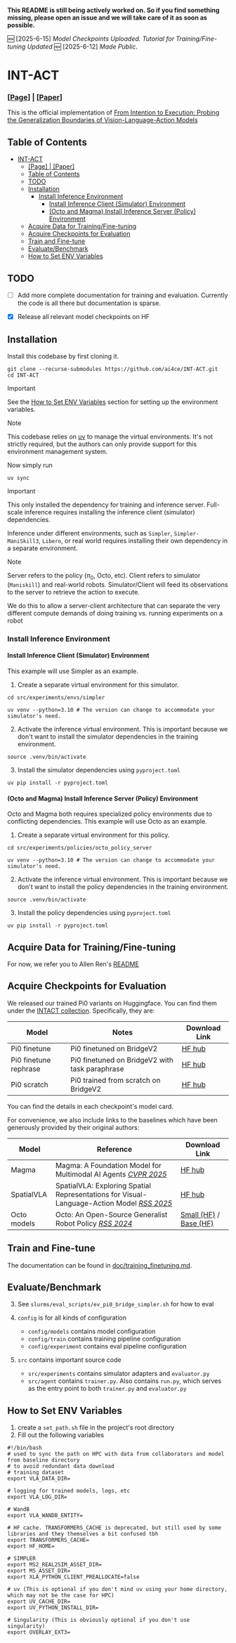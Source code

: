  <b>This README is still being actively worked on. So if you find something missing, please open an issue and we will take care of it as soon as possible.</b>

:new: [2025-6-15] *Model Checkpoints Uploaded. Tutorial for Training/Fine-tuning Updated*
:new: [2025-6-12] *Made Public*.

# INT-ACT
### [[Page](https://ai4ce.github.io/INT-ACT/)] | [[Paper](http://arxiv.org/abs/2506.09930)]
This is the official implementation of [From Intention to Execution: Probing the Generalization Boundaries of Vision-Language-Action Models](https://ai4ce.github.io/INT-ACT/)

## Table of Contents
- [INT-ACT](#int-act)
    - [\[Page\] | \[Paper\]](#page--paper)
  - [Table of Contents](#table-of-contents)
  - [TODO](#todo)
  - [Installation](#installation)
    - [Install Inference Environment](#install-inference-environment)
      - [Install Inference Client (Simulator) Environment](#install-inference-client-simulator-environment)
      - [(Octo and Magma) Install Inference Server (Policy) Environment](#octo-and-magma-install-inference-server-policy-environment)
  - [Acquire Data for Training/Fine-tuning](#acquire-data-for-trainingfine-tuning)
  - [Acquire Checkpoints for Evaluation](#acquire-checkpoints-for-evaluation)
  - [Train and Fine-tune](#train-and-fine-tune)
  - [Evaluate/Benchmark](#evaluatebenchmark)
  - [How to Set ENV Variables](#how-to-set-env-variables)

## TODO
- [ ] Add more complete documentation for training and evaluation. Currently the code is all there but documentation is sparse.

- [x] Release all relevant model checkpoints on HF

## Installation
Install this codebase by first cloning it.
```
git clone --recurse-submodules https://github.com/ai4ce/INT-ACT.git
cd INT-ACT
```
> [!IMPORTANT]
> See the [How to Set ENV Variables](#how-to-set-env-variables) section for setting up the environment variables.

> [!NOTE]
> This codebase relies on [uv](https://docs.astral.sh/uv/) to manage the virtual environments. It's not strictly required, but the authors can only provide support for this environment management system.

Now simply run 
```
uv sync
```

> [!IMPORTANT]
> This only installed the dependency for training and inference server. Full-scale inference requires installing the inference client (simulator) dependencies.

Inference under different environments, such as `Simpler`, `Simpler-ManiSkill3`, `Libero`, or real world requires installing their own dependency in a separate environment. 

> [!NOTE]
> Server refers to the policy ($\pi_0$, Octo, etc). Client refers to simulator (`Maniskill`) and real-world robots. Simulator/Client will feed its observations to the server to retrieve the action to execute.

We do this to allow a server-client architecture that can separate the very different compute demands of doing training vs. running experiments on a robot


### Install Inference Environment 
#### Install Inference Client (Simulator) Environment
This example will use Simpler as an example.

1. Create a separate virtual environment for this simulator.
```
cd src/experiments/envs/simpler
```
```
uv venv --python=3.10 # The version can change to accommodate your simulator's need.
```
2. Activate the inference virtual environment. This is important because we don't want to install the simulator dependencies in the training environment.
```
source .venv/bin/activate
```
3. Install the simulator dependencies using `pyproject.toml`
```
uv pip install -r pyproject.toml
```
#### (Octo and Magma) Install Inference Server (Policy) Environment
Octo and Magma both requires specialized policy environments due to conflicting dependencies.
This example will use Octo as an example.
1. Create a separate virtual environment for this policy.
```
cd src/experiments/policies/octo_policy_server
```
```
uv venv --python=3.10 # The version can change to accommodate your simulator's need.
```
2. Activate the inference virtual environment. This is important because we don't want to install the policy dependencies in the training environment.
```
source .venv/bin/activate
```
3. Install the policy dependencies using `pyproject.toml`
```
uv pip install -r pyproject.toml
```

## Acquire Data for Training/Fine-tuning
For now, we refer you to Allen Ren's [README](https://github.com/allenzren/open-pi-zero)

## Acquire Checkpoints for Evaluation
We released our trained Pi0 variants on Huggingface. You can find them under the [INTACT collection](https://huggingface.co/collections/ai4ce/intact-probing-suite-684e5601e9ed640fdd9b994b). Specifically, they are:

| Model | Notes | Download Link |
| ------ | ------ | ------ |
| Pi0 finetune | Pi0 finetuned on BridgeV2 | [HF hub](https://huggingface.co/juexzz/INTACT-pi0-finetune-bridge)|
| Pi0 finetune rephrase | Pi0 finetuned on BridgeV2 with task paraphrase | [HF hub](https://huggingface.co/juexzz/INTACT-pi0-finetune-rephrase-bridge)|
| Pi0 scratch | Pi0 trained from scratch on BridgeV2 | [HF hub](https://huggingface.co/juexzz/INTACT-pi0-scratch-bridge)|

You can find the details in each checkpoint's model card.

For convenience, we also include links to the baselines which have been generously provided by their original authors:

| Model | Reference | Download Link |
| ------ | ------ | ------ |
| Magma | Magma: A Foundation Model for Multimodal AI Agents [*CVPR 2025*](https://microsoft.github.io/Magma/) | [HF hub](https://huggingface.co/microsoft/Magma-8B) |
| SpatialVLA | SpatialVLA: Exploring Spatial Representations for Visual-Language-Action Model [*RSS 2025*](https://spatialvla.github.io) | [HF hub](https://huggingface.co/IPEC-COMMUNITY/spatialvla-4b-224-sft-bridge)
| Octo models | Octo: An Open-Source Generalist Robot Policy [*RSS 2024*](https://octo-models.github.io) | [Small (HF)](https://huggingface.co/rail-berkeley/octo-small) / [Base (HF)](https://huggingface.co/rail-berkeley/octo-base)


## Train and Fine-tune
The documentation can be found in [doc/training_finetuning.md](doc/training_finetuning.md).


## Evaluate/Benchmark
3. See `slurms/eval_scripts/ev_pi0_bridge_simpler.sh` for how to eval

4. `config` is for all kinds of configuration
    - `config/models` contains model configuration
    - `config/train` contains training pipeline configuration
    - `config/experiment` contains eval pipeline configuration

5. `src` contains important source code
    - `src/experiments` contains simulator adapters and `evaluator.py`
    - `src/agent` contains `trainer.py`. Also contains `run.py`, which serves as the entry point to both `trainer.py` and `evaluator.py`

## How to Set ENV Variables
1. create a `set_path.sh` file in the project's root directory
2. Fill out the following variables
```
#!/bin/bash
# used to sync the path on HPC with data from collaborators and model from baseline directory
# to avoid redundant data download
# training dataset
export VLA_DATA_DIR=

# logging for trained models, logs, etc
export VLA_LOG_DIR=

# WandB
export VLA_WANDB_ENTITY=

# HF cache. TRANSFORMERS_CACHE is deprecated, but still used by some libraries and they themselves a bit confused tbh
export TRANSFORMERS_CACHE=
export HF_HOME=

# SIMPLER
export MS2_REAL2SIM_ASSET_DIR=
export MS_ASSET_DIR=
export XLA_PYTHON_CLIENT_PREALLOCATE=false

# uv (This is optional if you don't mind uv using your home directory, which may not be the case for HPC)
export UV_CACHE_DIR=
export UV_PYTHON_INSTALL_DIR=

# Singularity (This is obviously optional if you don't use singularity)
export OVERLAY_EXT3=
```
